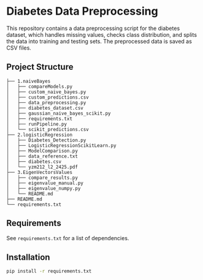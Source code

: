 # Diabetes Data Preprocessing

This repository contains a data preprocessing script for the diabetes dataset, which handles missing values, checks class distribution, and splits the data into training and testing sets. The preprocessed data is saved as CSV files.

## Project Structure

```
├── 1.naiveBayes
│   ├── compareModels.py
│   ├── custom_naive_bayes.py
│   ├── custom_predictions.csv
│   ├── data_preprocessing.py
│   ├── diabetes_dataset.csv
│   ├── gaussian_naive_bayes_scikit.py
│   ├── requirements.txt
│   ├── runPipeline.py
│   └── scikit_predictions.csv
├── 2.logisticRegression
│   ├── Diabetes_Detection.py
│   ├── LogisticRegressionScikitLearn.py
│   ├── ModelComparison.py
│   ├── data_reference.txt
│   ├── diabetes.csv
│   └── yzm212_l2_2425.pdf
├── 3.EigenVectorsValues
│   ├── compare_results.py          
│   ├── eigenvalue_manual.py        
│   ├── eigenvalue_numpy.py            
│   └── README.md                     
├── README.md
└── requirements.txt

```

## Requirements

See `requirements.txt` for a list of dependencies.

## Installation

```bash
pip install -r requirements.txt
```


